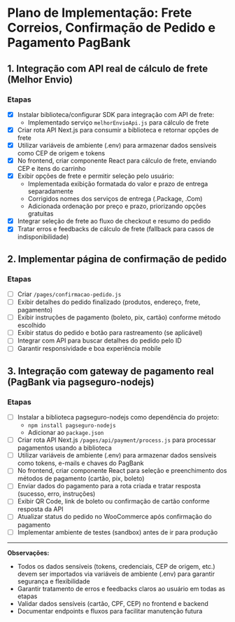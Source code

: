 # Plano de Implementação: Frete Correios, Confirmação de Pedido e Pagamento PagBank

## 1. Integração com API real de cálculo de frete (Melhor Envio)

### Etapas
- [x] Instalar biblioteca/configurar SDK para integração com API de frete:
  - Implementado serviço `melhorEnvioApi.js` para cálculo de frete
- [x] Criar rota API Next.js para consumir a biblioteca e retornar opções de frete
- [x] Utilizar variáveis de ambiente (.env) para armazenar dados sensíveis como CEP de origem e tokens
- [x] No frontend, criar componente React para cálculo de frete, enviando CEP e itens do carrinho
- [x] Exibir opções de frete e permitir seleção pelo usuário:
  - Implementada exibição formatada do valor e prazo de entrega separadamente
  - Corrigidos nomes dos serviços de entrega (.Package, .Com)
  - Adicionada ordenação por preço e prazo, priorizando opções gratuitas
- [x] Integrar seleção de frete ao fluxo de checkout e resumo do pedido
- [x] Tratar erros e feedbacks de cálculo de frete (fallback para casos de indisponibilidade)

## 2. Implementar página de confirmação de pedido

### Etapas
- [ ] Criar `/pages/confirmacao-pedido.js`
- [ ] Exibir detalhes do pedido finalizado (produtos, endereço, frete, pagamento)
- [ ] Exibir instruções de pagamento (boleto, pix, cartão) conforme método escolhido
- [ ] Exibir status do pedido e botão para rastreamento (se aplicável)
- [ ] Integrar com API para buscar detalhes do pedido pelo ID
- [ ] Garantir responsividade e boa experiência mobile

## 3. Integração com gateway de pagamento real (PagBank via pagseguro-nodejs)

### Etapas
- [ ] Instalar a biblioteca pagseguro-nodejs como dependência do projeto:
  - `npm install pagseguro-nodejs`
  - Adicionar ao `package.json`
- [ ] Criar rota API Next.js `/pages/api/payment/process.js` para processar pagamentos usando a biblioteca
- [ ] Utilizar variáveis de ambiente (.env) para armazenar dados sensíveis como tokens, e-mails e chaves do PagBank
- [ ] No frontend, criar componente React para seleção e preenchimento dos métodos de pagamento (cartão, pix, boleto)
- [ ] Enviar dados do pagamento para a rota criada e tratar resposta (sucesso, erro, instruções)
- [ ] Exibir QR Code, link de boleto ou confirmação de cartão conforme resposta da API
- [ ] Atualizar status do pedido no WooCommerce após confirmação do pagamento
- [ ] Implementar ambiente de testes (sandbox) antes de ir para produção

---

**Observações:**
- Todos os dados sensíveis (tokens, credenciais, CEP de origem, etc.) devem ser importados via variáveis de ambiente (.env) para garantir segurança e flexibilidade
- Garantir tratamento de erros e feedbacks claros ao usuário em todas as etapas
- Validar dados sensíveis (cartão, CPF, CEP) no frontend e backend
- Documentar endpoints e fluxos para facilitar manutenção futura
